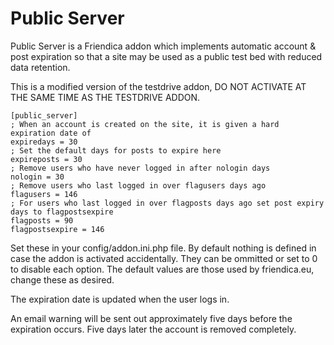 Public Server
=============


Public Server is a Friendica addon which implements automatic account & post expiration so that a site may be used as a public test bed with reduced data retention.

This is a modified version of the testdrive addon, DO NOT ACTIVATE AT THE SAME TIME AS THE TESTDRIVE ADDON.

    [public_server]
	; When an account is created on the site, it is given a hard expiration date of
    expiredays = 30
    ; Set the default days for posts to expire here
    expireposts = 30
    ; Remove users who have never logged in after nologin days
    nologin = 30
    ; Remove users who last logged in over flagusers days ago
    flagusers = 146
    ; For users who last logged in over flagposts days ago set post expiry days to flagpostsexpire
    flagposts = 90
    flagpostsexpire = 146

Set these in your config/addon.ini.php file. By default nothing is defined in case the addon is activated accidentally.
They can be ommitted or set to 0 to disable each option.
The default values are those used by friendica.eu, change these as desired.

The expiration date is updated when the user logs in.

An email warning will be sent out approximately five days before the expiration occurs.
Five days later the account is removed completely.
